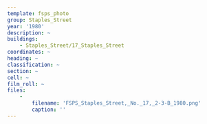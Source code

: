```yaml
---
template: fsps_photo
group: Staples_Street
year: '1980'
description: ~
buildings:
    - Staples_Street/17_Staples_Street
coordinates: ~
heading: ~
classification: ~
section: ~
cell: ~
film_roll: ~
files:
    -
        filename: 'FSPS_Staples_Street,_No._17,_2-3-B_1980.png'
        caption: ''
---
```

